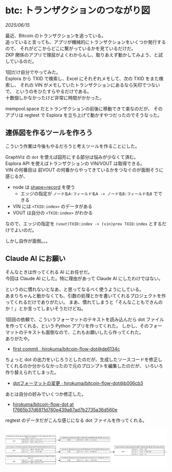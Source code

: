# btc: トランザクションのつながり図

_2025/06/15_

最近、Bitcoin のトランザクションを追っている。  
追っていると言っても、アプリが機械的にトランザクションをいくつか発行するので、
それがどこからどこに繋がっているかを見ているだけだ。  
ZKP 関係のアプリで理屈がよくわからんし、取りあえず動かしてみよう、と試しているのだ。

1回だけ自分でやってみた。  
Esplora から TXID で検索し、Excel にそれぞれメモして、次の TXID をまた検索し、
それの VIN がメモしていたトランザクションにあるなら矢印でつないで、
というのをひたすらやるだけである。  
十数個しかなかったけど非常に時間がかかった。

mempool.space だとトランザクションの前後に移動できて楽なのだが、
そのアプリは regtest で Esplora を立ち上げて動かすやつだったのでそうなった。

## 連係図を作るツールを作ろう

こういう作業は今後もやるだろうと考えツールを作ることにした。

GraphViz の `dot` を使えば図形にする部分は悩みが少なくて済む。  
Esplora API を使えばトランザクションの VIN/VOUT は取得できる。  
VIN の何番目は 前VOUT の何番からやってきているかをつなぐのが面倒そうに感じるが、

* node は [shape=record](https://graphviz.org/doc/info/shapes.html#record) を使う
  * エッジの指定が `ノード名A:フィールド名A -> ノード名B:フィールド名B` でできる
* VIN には `<TXID:index>` のデータがある
* VOUT は自分の `<TXID:index>` がわかる

なので、エッジの指定を `(vout)TXID:index -> (vin)prev TXID:index` とするだけでよいのだ。

しかし自作が面倒。。。

## Claude AI にお願い

そんなときは作ってくれる AI にお任せだ。  
今回は Claude AI にした。特に理由があって Claude AI にしたわけではない。

というのに慣れないとなあ、と思ってなるべく使うようにしている。  
あまりちゃんと動かなくても、引数の処理とかを書いてくれるプロジェクトを作ってくれるだけでありがたい。
まあ、慣れてしまうと「そんなこともできんのか！」とか言ってしまいそうだけどね。

1回目の依頼で、こういうフォーマットのテキストを読み込んだら dot ファイルを作ってくれる、という Python アプリを作ってくれた。
しかし、そのフォーマットのテキストも面倒なので、これもお願いしたら作ってくれた。  
ありがたや。

* [first commit · hirokuma/bitcoin-flow-dot@de6134c](https://github.com/hirokuma/bitcoin-flow-dot/commit/de6134c11d34f1718c22a55bb2927caec5130280)

ちょっと dot の出力をいじろうとしたのだが、生成したソースコードを修正してくれるのか分からなかったので元のプロンプトを編集したのだが、
いろいろ作り替えられてしまった。

* [dotフォーマットの変更 · hirokuma/bitcoin-flow-dot@b006cb3](https://github.com/hirokuma/bitcoin-flow-dot/commit/b006cb3d1fc3a261d8d55a80a37388f589cfe0f3)

あとは自分の好みでいくつか修正した。

* [hirokuma/bitcoin-flow-dot at f7665b37d6811d780e439a67ad7b2735a36d560e](https://github.com/hirokuma/bitcoin-flow-dot/tree/f7665b37d6811d780e439a67ad7b2735a36d560e)

regtest のデータだがこんな感じになる dot ファイルを作ってくれる。

![image](images/20250615a-1.png)
